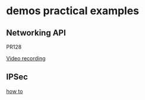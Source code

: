 # demos practical examples

## Networking API

PR128

[Video recording](https://www.youtube.com/watch?v=UWIGLShe8d0)

## IPSec

[how to](./ipsec/)
